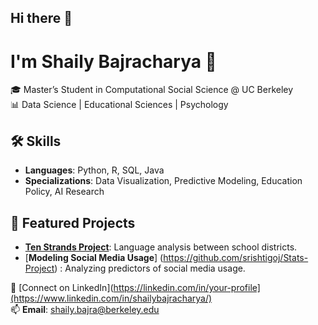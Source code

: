 ## Hi there 👋
# I'm Shaily Bajracharya 👋

🎓 Master’s Student in Computational Social Science @ UC Berkeley  
📊 Data Science | Educational Sciences |  Psychology

## 🛠 Skills
- **Languages**: Python, R, SQL, Java
- **Specializations**: Data Visualization, Predictive Modeling, Education Policy, AI Research

## 📂 Featured Projects
- [**Ten Strands Project**](https://github.com/Tenstrands/Policy-Language-Analysis): Language analysis between school districts.
- [**Modeling Social Media Usage**] (https://github.com/srishtigoj/Stats-Project) : Analyzing predictors of social media usage.

💼 [Connect on LinkedIn](https://linkedin.com/in/your-profile](https://www.linkedin.com/in/shailybajracharya/)  
📫 **Email**: shaily.bajra@berkeley.edu
